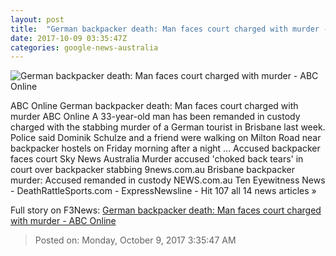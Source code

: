 ```yaml
---
layout: post
title:  "German backpacker death: Man faces court charged with murder - ABC Online"
date: 2017-10-09 03:35:47Z
categories: google-news-australia
---
```


![German backpacker death: Man faces court charged with murder - ABC Online](http://www.abc.net.au/news/image/9026554-1x1-700x700.jpg)

ABC Online German backpacker death: Man faces court charged with murder ABC Online A 33-year-old man has been remanded in custody charged with the stabbing murder of a German tourist in Brisbane last week. Police said Dominik Schulze and a friend were walking on Milton Road near backpacker hostels on Friday morning after a night ... Accused backpacker faces court Sky News Australia Murder accused 'choked back tears' in court over backpacker stabbing 9news.com.au Brisbane backpacker murder: Accused remanded in custody NEWS.com.au Ten Eyewitness News - DeathRattleSports.com - ExpressNewsline - Hit 107 all 14 news articles »


Full story on F3News: [German backpacker death: Man faces court charged with murder - ABC Online](http://www.f3nws.com/n/CDcrgE)

> Posted on: Monday, October 9, 2017 3:35:47 AM
